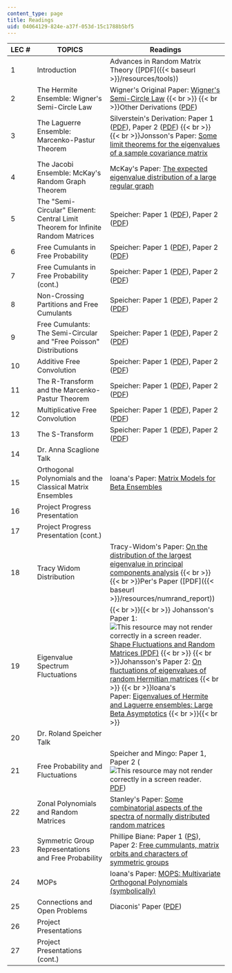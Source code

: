 ```yaml
---
content_type: page
title: Readings
uid: 04064129-824e-a37f-053d-15c1788b5bf5
---
```


| LEC # | TOPICS | Readings |
| --- | --- | --- |
| 1 | Introduction | Advances in Random Matrix Theory ([PDF]({{< baseurl >}}/resources/tools)) |
| 2 | The Hermite Ensemble: Wigner's Semi-Circle Law | Wigner's Original Paper: [Wigner's Semi-Circle Law](http://links.jstor.org/sici?sici=0003-486X%28195511%292%3A62%3A3%3C548%3ACVOBMW%3E2.0.CO%3B2-8)  {{< br >}}  {{< br >}}Other Derivations ([PDF](http://www.physik.uni-bielefeld.de/bibos/old-bibos-site/01-03-035.pdf)) |
| 3 | The Laguerre Ensemble: Marcenko-Pastur Theorem | Silverstein's Derivation: Paper 1 ([PDF](http://www4.ncsu.edu/~jack/mandp.pdf)), Paper 2 ([PDF](http://www4.ncsu.edu/~jack/strong.pdf))  {{< br >}}  {{< br >}}Jonsson's Paper: [Some limit theorems for the eigenvalues of a sample covariance matrix](http://dx.doi.org/10.1016/0047-259X(82)90080-X) |
| 4 | The Jacobi Ensemble: McKay's Random Graph Theorem | McKay's Paper: [The expected eigenvalue distribution of a large regular graph](http://dx.doi.org/10.1016/0024-3795(81)90150-6) |
| 5 | The "Semi-Circular" Element: Central Limit Theorem for Infinite Random Matrices | Speicher: Paper 1 ([PDF](http://www.mast.queensu.ca/~speicher/papers/Peters.pdf)), Paper 2 ([PDF](http://www.mast.queensu.ca/~speicher/papers/lectures-IHP.pdf)) |
| 6 | Free Cumulants in Free Probability | Speicher: Paper 1 ([PDF](http://www.mast.queensu.ca/~speicher/papers/Peters.pdf)), Paper 2 ([PDF](http://www.mast.queensu.ca/~speicher/papers/lectures-IHP.pdf)) |
| 7 | Free Cumulants in Free Probability (cont.) | Speicher: Paper 1 ([PDF](http://www.mast.queensu.ca/~speicher/papers/Peters.pdf)), Paper 2 ([PDF](http://www.mast.queensu.ca/~speicher/papers/lectures-IHP.pdf)) |
| 8 | Non-Crossing Partitions and Free Cumulants | Speicher: Paper 1 ([PDF](http://www.mast.queensu.ca/~speicher/papers/Peters.pdf)), Paper 2 ([PDF](http://www.mast.queensu.ca/~speicher/papers/lectures-IHP.pdf)) |
| 9 | Free Cumulants: The Semi-Circular and "Free Poisson" Distributions | Speicher: Paper 1 ([PDF](http://www.mast.queensu.ca/~speicher/papers/Peters.pdf)), Paper 2 ([PDF](http://www.mast.queensu.ca/~speicher/papers/lectures-IHP.pdf)) |
| 10 | Additive Free Convolution | Speicher: Paper 1 ([PDF](http://www.mast.queensu.ca/~speicher/papers/Peters.pdf)), Paper 2 ([PDF](http://www.mast.queensu.ca/~speicher/papers/lectures-IHP.pdf)) |
| 11 | The R-Transform and the Marcenko-Pastur Theorem | Speicher: Paper 1 ([PDF](http://www.mast.queensu.ca/~speicher/papers/Peters.pdf)), Paper 2 ([PDF](http://www.mast.queensu.ca/~speicher/papers/lectures-IHP.pdf)) |
| 12 | Multiplicative Free Convolution | Speicher: Paper 1 ([PDF](http://www.mast.queensu.ca/~speicher/papers/Peters.pdf)), Paper 2 ([PDF](http://www.mast.queensu.ca/~speicher/papers/lectures-IHP.pdf)) |
| 13 | The S-Transform | Speicher: Paper 1 ([PDF](http://www.mast.queensu.ca/~speicher/papers/Peters.pdf)), Paper 2 ([PDF](http://www.mast.queensu.ca/~speicher/papers/lectures-IHP.pdf)) |
| 14 | Dr. Anna Scaglione Talk | &nbsp; |
| 15 | Orthogonal Polynomials and the Classical Matrix Ensembles | Ioana's Paper: [Matrix Models for Beta Ensembles](http://de.arxiv.org/abs/math-ph/0206043) |
| 16 | Project Progress Presentation | &nbsp; |
| 17 | Project Progress Presentation (cont.) | &nbsp; |
| 18 | Tracy Widom Distribution | Tracy-Widom's Paper: [On the distribution of the largest eigenvalue in principal components analysis](https://projecteuclid.org/download/pdf_1/euclid.aos/1009210544)  {{< br >}}  {{< br >}}Per's Paper ([PDF]({{< baseurl >}}/resources/numrand_report)) |
| 19 | Eigenvalue Spectrum Fluctuations |  {{< br >}}{{< br >}} Johansson's Paper 1: ![This resource may not render correctly in a screen reader.](/images/inacessible.gif)[Shape Fluctuations and Random Matrices (PDF)](http://arxiv.org/pdf/math/9903134.pdf)  {{< br >}}  {{< br >}}Johansson's Paper 2: [On fluctuations of eigenvalues of random Hermitian matrices](https://projecteuclid.org/download/pdf_1/euclid.dmj/1077231893)  {{< br >}}  {{< br >}}Ioana's Paper: [Eigenvalues of Hermite and Laguerre ensembles: Large Beta Asymptotics](http://de.arxiv.org/abs/math-ph/0403029) {{< br >}}{{< br >}}  |
| 20 | Dr. Roland Speicher Talk | &nbsp; |
| 21 | Free Probability and Fluctuations | Speicher and Mingo: Paper 1, Paper 2 (![This resource may not render correctly in a screen reader.](/images/inacessible.gif)[PDF](http://arxiv.org/PS_cache/arxiv/pdf/0903/0903.4601v2.pdf)) |
| 22 | Zonal Polynomials and Random Matrices | Stanley's Paper: [Some combinatorial aspects of the spectra of normally distributed random matrices](http://www.ams.org/mathscinet-getitem?mr=93j:05164) |
| 23 | Symmetric Group Representations and Free Probability | Phillipe Biane: Paper 1 ([PS](http://www.dma.ens.fr/~biane/articles/Biane_ESS.ps)), Paper 2: [Free cummulants, matrix orbits and characters of symmetric groups](http://www.msri.org/publications/ln/msri/2001/banach/biane/1/index.html) |
| 24 | MOPs | Ioana's Paper: [MOPS: Multivariate Orthogonal Polynomials (symbolically)](http://de.arxiv.org/abs/math-ph/0409066) |
| 25 | Connections and Open Problems | Diaconis' Paper ([PDF](http://www.ams.org/bull/2003-40-02/S0273-0979-03-00975-3/S0273-0979-03-00975-3.pdf)) |
| 26 | Project Presentations | &nbsp; |
| 27 | Project Presentations (cont.) |